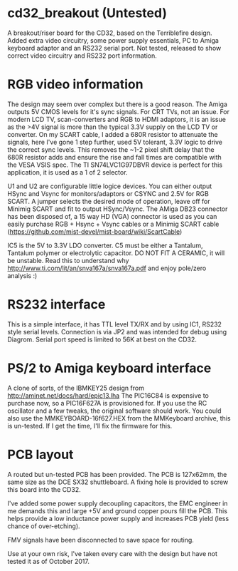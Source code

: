 # cd32_breakout (Untested)
A breakout/riser board for the CD32, based on the Terriblefire design. Added extra video circuitry, some power supply essentials, PC to Amiga keyboard adaptor and an RS232 serial port. Not tested, released to show correct video circuitry and RS232 port information.

# RGB video information

The design may seem over complex but there is a good reason. The Amiga outputs 5V CMOS levels for it's sync signals. For CRT TVs, not an issue. For modern LCD TV, scan-converters and RGB to HDMI adaptors, it is an issue as the >4V signal is more than the typical 3.3V supply on the LCD TV or converter. On my SCART cable, I added a 680R resistor to attenuate the signals, here I've gone 1 step further, used 5V tolerant, 3.3V logic to drive the correct sync levels. This removes the ~1-2 pixel shift delay that the 680R resistor adds and ensure the rise and fall times are compatible with the VESA VSIS spec. The TI SN74LVC1G97DBVR device is perfect for this application, it is used as a 1 of 2 selector.

U1 and U2 are configurable little logice devices. You can either output HSync and Vsync for monitors/adaptors or CSYNC and 2.5V for RGB SCART. A jumper selects the desired mode of operation, leave off for Minimig SCART and fit to output HSync/Vsync. The AMiga DB23 connector has been disposed of, a 15 way HD (VGA) connector is used as you can easily purchase RGB + Hsync + Vsync cables or a Minimig SCART cable (https://github.com/mist-devel/mist-board/wiki/ScartCable)

IC5 is the 5V to 3.3V LDO converter. C5 must be either a Tantalum, Tantalum polymer or electrolytic capacitor. DO NOT FIT A CERAMIC, it will be unstable. Read this to understand why http://www.ti.com/lit/an/snva167a/snva167a.pdf and enjoy pole/zero analysis :)

# RS232 interface

This is a simple interface, it has TTL level TX/RX and by using IC1, RS232 style serial levels. Connection is via JP2 and was intended for debug using Diagrom. Serial port speed is limited to 56K at best on the CD32.

# PS/2 to Amiga keyboard interface

A clone of sorts, of the IBMKEY25 design from http://aminet.net/docs/hard/epic13.lha
The PIC16C84 is expensive to purchase now, so a PIC16F627A is provisioned for. If you use the RC oscillator and a few tweaks, the original software should work. You could also use the MMKEYBOARD-16f627.HEX from the MMKeyboard archive, this is un-tested. If I get the time, I'll fix the firmware for this.

# PCB layout

A routed but un-tested PCB has been provided. The PCB is 127x62mm, the same size as the DCE SX32 shuttleboard. A fixing hole is provided to screw this board into the CD32.

I've added some power supply decoupling capacitors, the EMC engineer in me demands this and large +5V and ground copper pours fill the PCB. This helps provide a low inductance power supply and increases PCB yield (less chance of over-etching).

FMV signals have been disconnected to save space for routing.

Use at your own risk, I've taken every care with the design but have not tested it as of October 2017.
